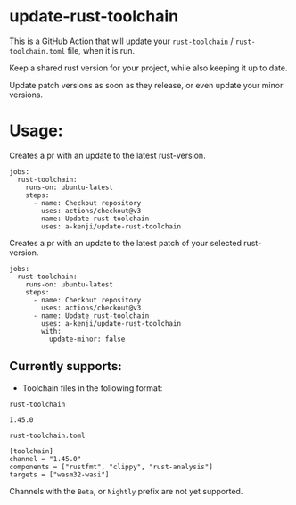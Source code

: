 # update-rust-toolchain

This is a GitHub Action that will update your `rust-toolchain` / `rust-toolchain.toml` file, when it is run.

Keep a shared rust version for your project,
while also keeping it up to date.

Update patch versions as soon as they release,
or even update your minor versions.


# Usage:

Creates a pr with an update to the latest rust-version.
```
jobs:
  rust-toolchain:
    runs-on: ubuntu-latest
    steps:
      - name: Checkout repository
        uses: actions/checkout@v3
      - name: Update rust-toolchain
        uses: a-kenji/update-rust-toolchain
```
Creates a pr with an update to the latest patch of your selected rust-version.
```
jobs:
  rust-toolchain:
    runs-on: ubuntu-latest
    steps:
      - name: Checkout repository
        uses: actions/checkout@v3
      - name: Update rust-toolchain
        uses: a-kenji/update-rust-toolchain
        with:
          update-minor: false
```


## Currently supports:

* Toolchain files in the following format:

`rust-toolchain`
```
1.45.0
```

`rust-toolchain.toml`
```
[toolchain]
channel = "1.45.0"
components = ["rustfmt", "clippy", "rust-analysis"]
targets = ["wasm32-wasi"]
```

Channels with the `Beta`, or `Nightly` prefix are not yet supported.
